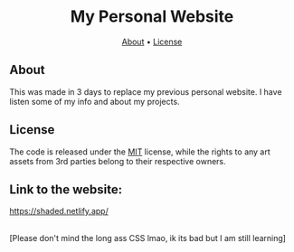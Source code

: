 <h1 align="center">My Personal Website</h1>

<p align="center">
  <a href="#about">About</a>
  •
  <a href="#license">License</a>
  <br>
</p>

## About

This was made in 3 days to replace my previous personal
website. I have listen some of my info and about my projects.

## License

The code is released under the [MIT](https://github.com/ItsShaded/shaded_website/main/LICENSE)
license, while the rights to any art assets from 3rd parties belong to
their respective owners.

## Link to the website:
https://shaded.netlify.app/

<br>
[Please don't mind the long ass CSS lmao, ik its bad but I am still learning]
